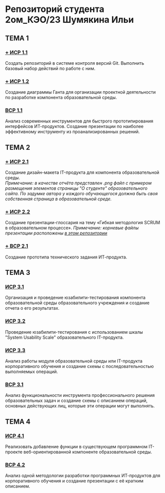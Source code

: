 # Репозиторий студента 2ом_КЭО/23 Шумякина Ильи
## ТЕМА 1

### [+ ИСР 1.1](/1/ISR1_1.png)
Создать репозиторий в системе контроля версий Git. Выполнить базовый набор действий по работе с ним.
 
### [+ ИСР 1.2](/1/ISR_1.2)
Создание диаграммы Ганта для организации проектной деятельности по разработке компонента образовательной среды.

### [ВСР 1.1](/1/VSR1_1.pdf)
Анализ современных инструментов для быстрого прототипирования интерфейсов ИТ-продуктов. Создание презентации по наиболее эффективному инструменту из проанализированных решений.

## ТЕМА 2

### [+ ИСР 2.1](/2/ISR_2.1.png)
Создание дизайн-макета IT-продукта для компонента образовательной среды.   
*Примечание: в качестве отчёта представлен .png файл с примером размещения элементов страницы "О студенте" образовательного сайта. По задумке автора у каждого обучающегося должна быть своя собственная страница в образовательной среде.*

### [+ ИСР 2.2](https://ilya-s-h.github.io/ISR2024)
Создание презентации-глоссария на тему «Гибкая методология SCRUM в образовательном процессе».
*Примечание: корневые файлы презентации расположены [в этом репозитории](https://github.com/ilya-s-h/IT-projects-3rdsem-mag-ISR2.2)*

### [+ ВСР 2.1](/2/VSR_2.1.pdf)
Создание прототипа технического задания ИТ-продукта.

## ТЕМА 3

### [ИСР 3.1](/3/ISR3_1.pdf)
Организация и проведение юзабилити-тестирования компонента образовательной среды образовательного учреждения и создание отчета о его результатах.
 
### [ИСР 3.2](/3/ISR3_2.pdf)
Проведение юзабилити-тестирования с использованием шкалы "System Usability Scale" образовательного IT-продукта.

### [ИСР 3.3](/3/ISR3_3.pdf)
Анализ работы модуля образовательной среды или IT-продукта корпоративного обучения и создание схемы с последовательностью выполняемых операций.

### [ВСР 3.1](/3/VSR3_1.pdf)
Анализ функциональности инструмента профессионального решения образовательных задач и создание схемы с описанием операций, основных действующих лиц, которые эти операции могут выполнять. 

## ТЕМА 4

### [ИСР 4.1](/4/ISR4_1.pdf)
Реализовать добавление функции в существующем программном IT-проекте веб-ориентированной компоненте образовательной среды.
### [ВСР 4.2](/4/ISR4_2.pdf)
Анализ одной методологии разработки программных ИТ-продуктов для корпоративного обучения и создание презентации с её кратким описанием.
